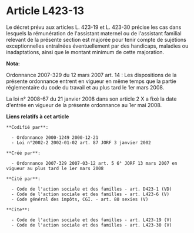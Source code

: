 # Article L423-13

Le décret prévu aux articles L. 423-19 et L. 423-30 précise les cas dans lesquels la rémunération de l'assistant maternel ou
de l'assistant familial relevant de la présente section est majorée pour tenir compte de sujétions exceptionnelles entraînées
éventuellement par des handicaps, maladies ou inadaptations, ainsi que le montant minimum de cette majoration.

**Nota:**

Ordonnance 2007-329 du 12 mars 2007 art. 14 : Les dispositions de la présente ordonnance entrent en vigueur en même temps que
la partie réglementaire du code du travail et au plus tard le 1er mars 2008. 

La loi n° 2008-67 du 21 janvier 2008 dans son article 2 X a fixé la date d'entrée en vigueur de la présente ordonnance au 1er
mai 2008.

**Liens relatifs à cet article**

	**Codifié par**:

	  - Ordonnance 2000-1249 2000-12-21
	  - Loi n°2002-2 2002-01-02 art. 87 JORF 3 janvier 2002

	**Créé par**:

	  - Ordonnance 2007-329 2007-03-12 art. 5 6° JORF 13 mars 2007 en vigueur au plus tard le 1er mars 2008

	**Cité par**:

	  - Code de l'action sociale et des familles - art. D423-1 (VD)
	  - Code de l'action sociale et des familles - art. L423-6 (V)
	  - Code général des impôts, CGI. - art. 80 sexies (V)

	**Cite**:

	  - Code de l'action sociale et des familles - art. L423-19 (V)
	  - Code de l'action sociale et des familles - art. L423-30 (V)

